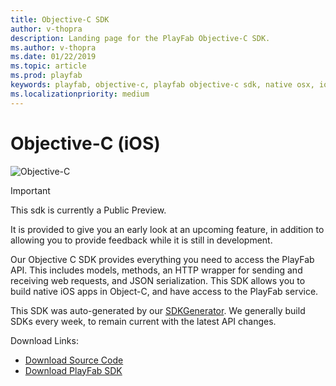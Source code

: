 ```yaml
---
title: Objective-C SDK
author: v-thopra
description: Landing page for the PlayFab Objective-C SDK.
ms.author: v-thopra
ms.date: 01/22/2019
ms.topic: article
ms.prod: playfab
keywords: playfab, objective-c, playfab objective-c sdk, native osx, ios development
ms.localizationpriority: medium
---
```


# Objective-C (iOS)

![Objective-C](./media/objc1.png)

>[!Important]
> This sdk is currently a Public Preview.
>
> It is provided to give you an early look at an upcoming feature, in addition to allowing you to provide feedback while it is still in development.

Our Objective C SDK provides everything you need to access the PlayFab API. This includes models, methods, an HTTP wrapper for sending and receiving web requests, and JSON serialization. This SDK allows you to build native iOS apps in Object-C, and have access to the PlayFab service.

This SDK was auto-generated by our [SDKGenerator](../sdkgenerator/index.md). We generally build SDKs every week, to remain current with the latest API changes.

Download Links:

- [Download Source Code](hhttps://github.com/PlayFab/Objective_C_SDK/)
- [Download PlayFab SDK](https://aka.ms/playfabobjectivecsdkdownload)